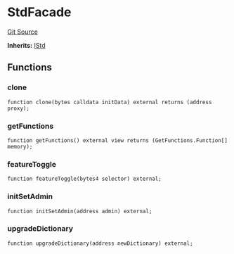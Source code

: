# StdFacade
[Git Source](https://github.com/metacontract/mc/blob/20ed737f21a46d89afffe1322a75b1ecfcacff9a/src/std/interfaces/StdFacade.sol)

**Inherits:**
[IStd](/src/std/interfaces/IStd.sol/interface.IStd.md)


## Functions
### clone


```solidity
function clone(bytes calldata initData) external returns (address proxy);
```

### getFunctions


```solidity
function getFunctions() external view returns (GetFunctions.Function[] memory);
```

### featureToggle


```solidity
function featureToggle(bytes4 selector) external;
```

### initSetAdmin


```solidity
function initSetAdmin(address admin) external;
```

### upgradeDictionary


```solidity
function upgradeDictionary(address newDictionary) external;
```

